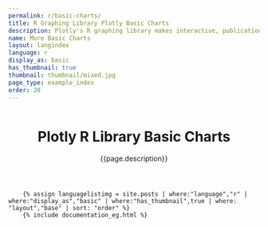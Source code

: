 ```yaml
---
permalink: r/basic-charts/
title: R Graphing Library Plotly Basic Charts
description: Plotly's R graphing library makes interactive, publication-quality graphs online. Examples of how to make basic charts.
name: More Basic Charts
layout: langindex
language: r
display_as: basic
has_thumbnail: true
thumbnail: thumbnail/mixed.jpg
page_type: example_index
order: 20
---
```



<header class="--welcome">
	<div class="--welcome-body">
		<!--div.--wrap-inner-->
		<div class="--title">
			<div class="--category-img"><img src="https://plot.ly/gh-pages/documentation/static/images/r-small.png" alt=""></div>
			<div class="--body">
				<h1>Plotly R Library Basic Charts</h1>
				<p>{{page.description}}</p>
			</div>
		</div>
	</div>
</header>

		{% assign languagelistimg = site.posts | where:"language","r" | where:"display_as","basic" | where:"has_thumbnail",true | where: "layout","base" | sort: "order" %}
        {% include documentation_eg.html %}
